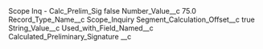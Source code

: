 <?xml version="1.0" encoding="UTF-8"?>
<CustomMetadata xmlns="http://soap.sforce.com/2006/04/metadata" xmlns:xsi="http://www.w3.org/2001/XMLSchema-instance" xmlns:xsd="http://www.w3.org/2001/XMLSchema">
    <label>Scope Inq - Calc_Prelim_Sig</label>
    <protected>false</protected>
    <values>
        <field>Number_Value__c</field>
        <value xsi:type="xsd:double">75.0</value>
    </values>
    <values>
        <field>Record_Type_Name__c</field>
        <value xsi:type="xsd:string">Scope_Inquiry</value>
    </values>
    <values>
        <field>Segment_Calculation_Offset__c</field>
        <value xsi:type="xsd:boolean">true</value>
    </values>
    <values>
        <field>String_Value__c</field>
        <value xsi:nil="true"/>
    </values>
    <values>
        <field>Used_with_Field_Named__c</field>
        <value xsi:type="xsd:string">Calculated_Preliminary_Signature __c</value>
    </values>
</CustomMetadata>
